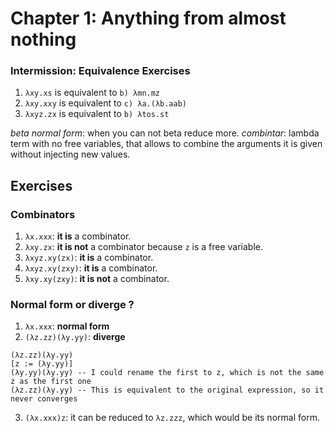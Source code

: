 # Chapter 1: Anything from almost nothing

### Intermission: Equivalence Exercises

1. `λxy.xs` is equivalent to `b) λmn.mz`
2. `λxy.xxy` is equivalent to `c) λa.(λb.aab)`
3. `λxyz.zx` is equivalent to `b) λtos.st`

_beta normal form_: when you can not beta reduce more.
_combintar_: lambda term with no free variables, that allows to combine the arguments it is given without injecting new values.

## Exercises

### Combinators

1. `λx.xxx`: **it is** a combinator.
2. `λxy.zx`: **it is not** a combinator because `z` is a free variable.
3. `λxyz.xy(zx)`: **it is** a combinator.
4. `λxyz.xy(zxy)`: **it is** a combinator.
5. `λxy.xy(zxy)`: **it is not** a combinator.

### Normal form or diverge ?

1. `λx.xxx`: **normal form**
2. `(λz.zz)(λy.yy)`: **diverge**

```
(λz.zz)(λy.yy)
[z := (λy.yy)]
(λy.yy)(λy.yy) -- I could rename the first to z, which is not the same z as the first one
(λz.zz)(λy.yy) -- This is equivalent to the original expression, so it never converges
```

3. `(λx.xxx)z`: it can be reduced to `λz.zzz`, which would be its normal form.
